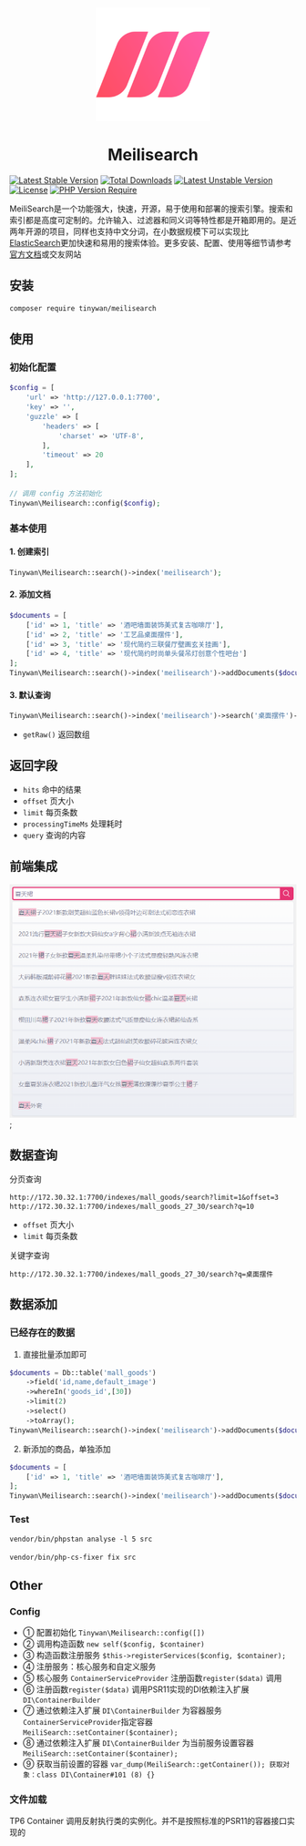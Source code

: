 <p align="center">
  <img src="./logo.svg" alt="Meilisearch" width="200" height="200" />
</p>

<h1 align="center">Meilisearch</h1>

[![Latest Stable Version](http://poser.pugx.org/tinywan/meilisearch/v)](https://packagist.org/packages/tinywan/meilisearch) 
[![Total Downloads](http://poser.pugx.org/tinywan/meilisearch/downloads)](https://packagist.org/packages/tinywan/meilisearch) 
[![Latest Unstable Version](http://poser.pugx.org/tinywan/meilisearch/v/unstable)](https://packagist.org/packages/tinywan/meilisearch) 
[![License](http://poser.pugx.org/tinywan/meilisearch/license)](https://packagist.org/packages/tinywan/meilisearch) 
[![PHP Version Require](http://poser.pugx.org/tinywan/meilisearch/require/php)](https://packagist.org/packages/tinywan/meilisearch)

MeiliSearch是一个功能强大，快速，开源，易于使用和部署的搜索引擎。搜索和索引都是高度可定制的。允许输入、过滤器和同义词等特性都是开箱即用的。是近两年开源的项目，同样也支持中文分词，在小数据规模下可以实现比[ElasticSearch](https://www.elastic.co/cn/elasticsearch/)更加快速和易用的搜索体验。更多安装、配置、使用等细节请参考[官方文档](https://docs.meilisearch.com/)或交友网站

## 安装

```sh
composer require tinywan/meilisearch
```

## 使用

### 初始化配置

```php
$config = [
    'url' => 'http://127.0.0.1:7700',
    'key' => '',
    'guzzle' => [
        'headers' => [
            'charset' => 'UTF-8',
        ],
        'timeout' => 20
    ],
];

// 调用 config 方法初始化
Tinywan\Meilisearch::config($config);
```

### 基本使用

#### 1. 创建索引

```php
Tinywan\Meilisearch::search()->index('meilisearch');
```

#### 2. 添加文档

```php
$documents = [
    ['id' => 1, 'title' => '酒吧墙面装饰美式复古咖啡厅'],
    ['id' => 2, 'title' => '工艺品桌面摆件'],
    ['id' => 3, 'title' => '现代简约三联餐厅壁画玄关挂画'],
    ['id' => 4, 'title' => '现代简约时尚单头餐吊灯创意个性吧台']
];
Tinywan\Meilisearch::search()->index('meilisearch')->addDocuments($documents);
```

#### 3. 默认查询

```php
Tinywan\Meilisearch::search()->index('meilisearch')->search('桌面摆件')->getRaw();
```

- `getRaw()` 返回数组

## 返回字段

- `hits` 命中的结果
- `offset` 页大小
- `limit` 每页条数
- `processingTimeMs` 处理耗时
- `query` 查询的内容

## 前端集成

![demo.png](./demo.png);

## 数据查询

分页查询
```
http://172.30.32.1:7700/indexes/mall_goods/search?limit=1&offset=3
http://172.30.32.1:7700/indexes/mall_goods_27_30/search?q=10
```
- `offset` 页大小
- `limit` 每页条数

关键字查询
```
http://172.30.32.1:7700/indexes/mall_goods_27_30/search?q=桌面摆件
```

## 数据添加

### 已经存在的数据

1. 直接批量添加即可

```php
$documents = Db::table('mall_goods')
    ->field('id,name,default_image')
    ->whereIn('goods_id',[30])
    ->limit(2)
    ->select()
    ->toArray();
Tinywan\Meilisearch::search()->index('meilisearch')->addDocuments($documents);
```

2. 新添加的商品，单独添加

```php
$documents = [
    ['id' => 1, 'title' => '酒吧墙面装饰美式复古咖啡厅'],
];
Tinywan\Meilisearch::search()->index('meilisearch')->addDocuments($documents);
```

### Test

```phpregexp
vendor/bin/phpstan analyse -l 5 src

vendor/bin/php-cs-fixer fix src
```

## Other

### Config

- ① 配置初始化 `Tinywan\Meilisearch::config([])` 
- ② 调用构造函数 `new self($config, $container)` 
- ③ 构造函数注册服务 `$this->registerServices($config, $container);` 
- ④ 注册服务：核心服务和自定义服务  
- ⑤ 核心服务 `ContainerServiceProvider` 注册函数`register($data)` 调用 
- ⑥ 注册函数`register($data)` 调用PSR11实现的DI依赖注入扩展 `DI\ContainerBuilder` 
- ⑦ 通过依赖注入扩展 `DI\ContainerBuilder` 为容器服务`ContainerServiceProvider`指定容器 `MeiliSearch::setContainer($container);` 
- ⑧ 通过依赖注入扩展 `DI\ContainerBuilder` 为当前服务设置容器 `MeiliSearch::setContainer($container);` 
- ⑨ 获取当前设置的容器 `var_dump(MeiliSearch::getContainer()); 获取对象：class DI\Container#101 (8) {}` 

### 文件加载

TP6 Container 调用反射执行类的实例化。并不是按照标准的PSR11的容器接口实现的

